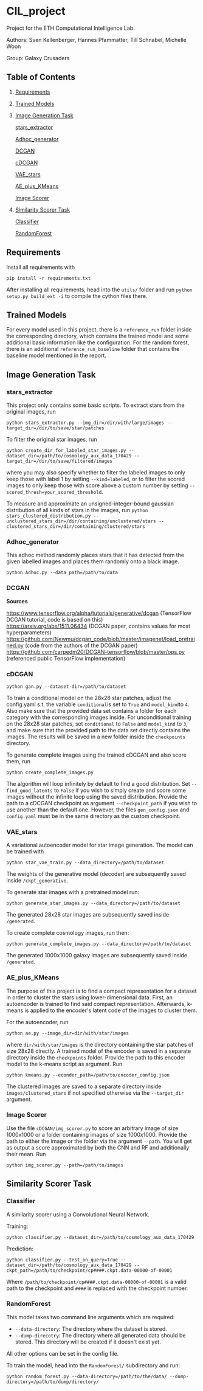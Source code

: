 # CIL_project
Project for the ETH Computational Intelligence Lab.

Authors: Sven Kellenberger, Hannes Pfammatter, Till Schnabel, Michelle Woon

Group: Galaxy Crusaders

## Table of Contents

1. [Requirements](#requirements)
2. [Trained Models](#trained_models)
3. [Image Generation Task](#image_generation)

   [stars_extractor](#stars_extractor)
   
   [Adhoc_generator](#adhoc)
   
   [DCGAN](#dcgan)
   
   [cDCGAN](#cdcgan)
   
   [VAE_stars](#vae)
   
   [AE_plus_KMeans](#ae_plus_kmeans)
   
   [Image Scorer](#image_scorer)
   
4. [Similarity Scorer Task](#similarity_task)

   [Classifier](#classifier)
   
   [RandomForest](#random_forest)


<a name="requirements"/>

## Requirements

Install all requirements with

    pip install -r requirements.txt

After installing all requirements, head into the `utils/` folder and run `python setup.py build_ext -i`
to compile the cython files there.


<a name="trained_models"/>

## Trained Models
For every model used in this project, there is a `reference_run` folder inside the corresponding directory, which contains the trained model and some additional basic information like the configuration.  For the random forest, there is an additional `reference_run_baseline` folder that contains the baseline model mentioned in the report.


<a name="image_generation"/>

## Image Generation Task

<a name="stars_extractor"/>

### stars_extractor

This project only contains some basic scripts. To extract stars from the original images, run

    python stars_extractor.py --img_dir=/dir/with/large/images --target_dir=/dir/to/save/star/patches 

To filter the original star images, run

    python create_dir_for_labeled_star_images.py --dataset_dir=/path/to/cosmology_aux_data_170429 --target_dir=/dir/to/save/filtered/images

where you may also specify whether to filter the labeled images to only keep those with label 1 by setting `--kind=labeled`, or to filter the scored images to only keep those with score above a custom number by setting `--scored_thresh=your_scored_threshold`.

To measure and approximate an unsigned-integer-bound gaussian distribution of all kinds of stars in the images, run
`python stars_clustered_distribution.py --unclustered_stars_dir=/dir/containing/unclustered/stars --clustered_stars_dir=/dir/containing/clustered/stars`

<a name="adhoc"/>

### Adhoc_generator

This adhoc method randomly places stars that it has detected from the given labelled images and
places them randomly onto a black image.

    python Adhoc.py --data_path=/path/to/data

<a name="dcgan"/>

### DCGAN

**Sources**

https://www.tensorflow.org/alpha/tutorials/generative/dcgan (TensorFlow DCGAN tutorial, code is based on this)  
https://arxiv.org/abs/1511.06434 (DCGAN paper, contains values for most hyperparameters)  
https://github.com/Newmu/dcgan_code/blob/master/imagenet/load_pretrained.py (code from the authors of the DCGAN paper)  
https://github.com/carpedm20/DCGAN-tensorflow/blob/master/ops.py (referenced public TensorFlow implementation)  

<a name="cdcgan"/>

### cDCGAN

    python gan.py --dataset-dir=/path/to/dataset

To train a conditional model on the 28x28 star patches, adjust the config.yaml s.t. the variable `conditional`is set to `True` and `model_kind`to `4`. Also make sure that the provided data set contains a folder for each category with the corresponding images inside. For unconditional training on
the 28x28 star patches, set `conditional` to `False` and `model_kind` to `3`, and make sure that the provided path
to the data set directly contains the images. The results will be saved in a new folder inside the `checkpoints` directory.

To generate complete images using the trained cDCGAN and also score them, run 

    python create_complete_images.py

The algorithm will loop infinitely by default to find a good distribution. Set `--find_good_latents` to `False` if you wish to simply create and score some images without the infinite loop using the saved distribution. Provide the path to a cDCGAN checkpoint as argument `--checkpoint_path` if you wish to use another than the default one. However, the files `gen_config.json` and `config.yaml` must be in the same directory as the custom checkpoint.

<a name="vae"/>

### VAE_stars

A variational autoencoder model for star image generation. The model can be trained with
    
    python star_vae_train.py --data_directory=/path/to/dataset

The weights of the generative model (decoder) are subsequently saved inside `/ckpt_generative`.

To generate star images with a pretrained model run:

    python generate_star_images.py --data_directory=/path/to/dataset

The generated 28x28 star images are subsequently saved inside `/generated`.

To create complete cosmology images, run then:

    python generate_complete_images.py --data_directory=/path/to/dataset

The generated 1000x1000 galaxy images are subsequently saved inside `/generated`.

<a name="ae_plus_kmeans"/>

### AE_plus_KMeans

The purpose of this project is to find a compact representation for a dataset in order to cluster the stars using lower-dimensional data.
First, an autoencoder is trained to find said compact representation. Afterwards, k-means is applied to the encoder's latent
code of the images to cluster them.

For the autoencoder, run

    python ae.py --image_dir=dir/with/star/images

where `dir/with/star/images` is the directory containing the star patches of size 28x28 directly. A trained model of the
encoder is saved in a separate directory inside the `checkpoints` folder. Provide the path to this encoder model to the
k-means script as argument. Run

    python kmeans.py --econder_path=/path/to/encoder_config.json

The clustered images are saved to a separate directory inside `images/clustered_stars` if not specified otherwise via
the `--target_dir` argument.

<a name="image_scorer"/>

### Image Scorer

Use the file `cDCGAN/img_scorer.py` to score an arbitrary image of size 1000x1000 or a folder containing images of size
1000x1000. Provide the path to either the image or the folder via the argument `--path`. You will get as output a score
approximated by both the CNN and RF and additionally their mean. Run

    python img_scorer.py --path=/path/to/images

<a name="similarity_task"/>

## Similarity Scorer Task

<a name="classifier"/>

### Classifier

A similarity scorer using a Convolutional Neural Network.

Training:

    python classifier.py --dataset_dir=/path/to/cosmology_aux_data_170429

Prediction:

    python classifier.py --test_on_query=True --dataset_dir=/path/to/cosmology_aux_data_170429 --ckpt_path=/path/to/checkpoint/cp####.ckpt.data-00000-of-00001

Where `/path/to/checkpoint/cp####.ckpt.data-00000-of-00001`
is a valid path to the checkpoint and `####` is replaced with the checkpoint number.

<a name="random_forest"/>

### RandomForest

This model takes two command line arguments which are required:

- `--data-directory`: The directory where the dataset is stored.
- `--dump-direcotry`: The directory where all generated data should be stored. This directory
will be created if it doesn't exist yet.

All other options can be set in the config file.

To train the model, head into the `RandomForest/` subdirectory and run:

    python random_forest.py --data-directory=/path/to/the/data/ --dump-directory=/path/to/dump/directory/
